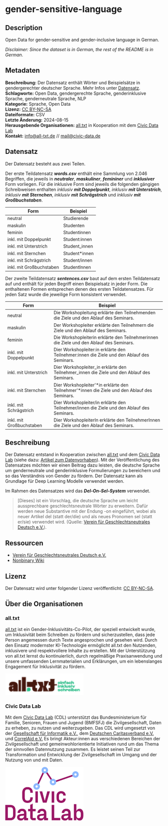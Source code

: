 # gender-sensitive-language

## Description
Open Data for gender-sensitive and gender-inclusive language in German.  
  
*Disclaimer: Since the dataset is in German, the rest of the README is in German.*

## Metadaten
**Beschreibung:** Der Datensatz enthält Wörter und Beispielsätze in gendergerechter deutscher Sprache. Mehr Infos unter [Datensatz](https://github.com/NevenaNik/gender-sensitive-language/tree/main?tab=readme-ov-file#datensatz).  
**Schlagworte:** Open Data, gendergerechte Sprache, genderinklusive Sprache, genderneutrale Sprache, NLP  
**Kategorie:** Sprache, Open Data  
**Lizenz:** [CC BY-NC-SA](https://creativecommons.org/licenses/by-nc-sa/4.0/)  
**Dateiformate:** CSV  
**Letzte Änderung:** 2024-08-15  
**Herausgebende Organisationen:** [all.txt](https://www.all-txt.de) in Kooperation mit dem [Civic Data Lab](https://civic-data.de)  
**Kontakt:** [info@all-txt.de](info@all-txt.de) // [mail@civic-data.de](mail@civic-data.de)  

## Datensatz
Der Datensatz besteht aus zwei Teilen.  
  
Der erste Teildatensatz ***words.csv*** enthält eine Sammlung von 2.046 Begriffen, die jeweils in ***neutraler***, ***maskuliner***, ***femininer*** und ***inklusiver*** Form vorliegen. Für die inklusive Form sind jeweils die folgenden gängigen Schreibweisen enthalten *inklusiv* ***mit Doppelpunkt***, *inklusiv* ***mit Unterstrich***, *inklusiv* ***mit Sternchen***, *inklusiv* ***mit Schrägstrich*** und *inklusiv* ***mit Großbuchstaben***.  

| Form | Beispiel |
| ----------- | ----------- |
| neutral | Studierende |
| maskulin | Studenten |
| feminin | Studentinnen |
| inkl. mit Doppelpunkt | Student:innen |
| inkl. mit Unterstrich | Student_innen |
| inkl. mit Sternchen | Student*innen |
| inkl. mit Schrägstrich | Student/innen |
| inkl. mit Großbuchstaben | StudentInnen |
  
  
Der zweite Teildatensatz ***sentences.csv*** baut auf dem ersten Teildatensatz auf und enthält für jeden Begriff einen Beispielsatz in jeder Form. Die enthaltenen Formen entsprechen denen des ersten Teildatensatzes. Für jeden Satz wurde die jeweilige Form konsistent verwendet.

| Form | Beispiel |
| ----------- | ----------- |
| neutral | Die Workshopleitung erklärte den Teilnehmenden die Ziele und den Ablauf des Seminars. |
| maskulin | Der Workshopleiter erklärte den Teilnehmern die Ziele und den Ablauf des Seminars. |
| feminin | Die Workshopleiterin erklärte den Teilnehmerinnen die Ziele und den Ablauf des Seminars. |
| inkl. mit Doppelpunkt | Dier Workshopleiter:in erklärte den Teilnehmer:innen die Ziele und den Ablauf des Seminars. |
| inkl. mit Unterstrich | Dier Workshopleiter_in erklärte den Teilnehmer_innen die Ziele und den Ablauf des Seminars. |
| inkl. mit Sternchen | Dier Workshopleiter'*in erklärte den Teilnehmer'*innen die Ziele und den Ablauf des Seminars. |
| inkl. mit Schrägstrich | Dier Workshopleiter/in erklärte den Teilnehmer/innen die Ziele und den Ablauf des Seminars. |
| inkl. mit Großbuchstaben | Dier WorkshopleiterIn erklärte den TeilnehmerInnen die Ziele und den Ablauf des Seminars. |

## Beschreibung
Der Datensatz entstand in Kooperation zwischen [all.txt](https://www.all-txt.de) und dem [Civic Data Lab](https://civic-data.de) (siehe dazu: [Artikel zum Datenvorhaben](https://civic-data.de/all-txt/)). Mit der Veröffentlichung des Datensatzes möchten wir einen Beitrag dazu leisten, die deutsche Sprache um genderneutrale und genderinklusive Formulierungen zu bereichern und so das Verständnis von Gender zu fördern. Der Datensatz kann als Grundlage für Deep Learning Modelle verwendet werden.  
  
Im Rahmen des Datensatzes wird das ***Del-On-Sel-System*** verwendet. 
> [Dieses] ist ein Vorschlag, die deutsche Sprache um leicht aussprechbare geschlechtsneutrale Wörter zu erweitern. Dafür werden neue Substantive mit der Endung -on eingeführt, wobei als neuer Artikel del (statt der/die) und als neues Pronomen sel (statt er/sie) verwendet wird. (Quelle: [Verein für Geschlechtsneutrales Deutsch e.V.](https://geschlechtsneutral.net)).

## Ressourcen
- [Verein für Geschlechtsneutrales Deutsch e.V.](https://geschlechtsneutral.net)
- [Nonbinary Wiki](https://nonbinary.wiki/wiki/Main_Page)

## Lizenz
Der Datensatz wird unter folgender Lizenz veröffentlicht: [CC BY-NC-SA](https://creativecommons.org/licenses/by-nc-sa/4.0/).

## Über die Organisationen
### all.txt
[all.txt](https://www.all-txt.de) ist ein Gender-Inklusivitäts-Co-Pilot, der speziell entwickelt wurde, um Inklusivität beim Schreiben zu fördern und sicherzustellen, dass jede Person angemessen durch Texte angesprochen und gesehen wird. Durch den Einsatz modernster KI-Technologie ermöglicht all.txt den Nutzenden, inklusivere und respektvollere Inhalte zu erstellen. Mit der Unterstützung von all.txt lernst du kontinuierlich, durch regelmäßige Praxisanwendung und unsere umfassenden Lernmaterialien und Erklärungen, um ein lebenslanges Engagement für Inklusivität zu fördern.
  
<img src="./logos/all-text-logo-with-slogan-original.png" width="250">

### Civic Data Lab
Mit dem [Civic Data Lab](https://civic-data.de) (CDL) unterstützt das Bundesministerium für Familie, Senioren, Frauen und Jugend (BMFSFJ) die Zivilgesellschaft, Daten zu erheben, zu nutzen und weiterzugeben. 
Das CDL wird umgesetzt von der [Gesellschaft für Informatik e.V.](https://gi.de), dem [Deutschen Caritasverband e.V.](https://www.caritas.de) und [CorrelAid e.V.](https://www.correlaid.org) Es bringt Akteur:innen aus verschiedenen Bereichen der Zivilgesellschaft und gemeinwohlorientierte Initiativen rund um das Thema der sinnvollen Datennutzung zusammen. Es leistet seinen Teil zur Transformation und Entwicklung der Zivilgesellschaft im Umgang und der Nutzung von und mit Daten.
  
<img src="./logos/Logo_CivicDataLab_RGB.png" width="250">



